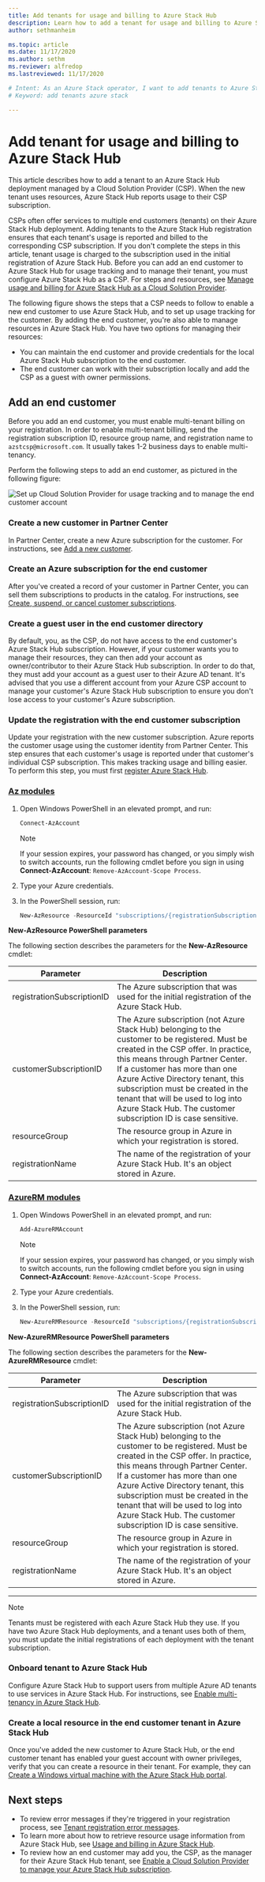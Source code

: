 ```yaml
---
title: Add tenants for usage and billing to Azure Stack Hub 
description: Learn how to add a tenant for usage and billing to Azure Stack Hub.
author: sethmanheim

ms.topic: article
ms.date: 11/17/2020
ms.author: sethm
ms.reviewer: alfredop
ms.lastreviewed: 11/17/2020

# Intent: As an Azure Stack operator, I want to add tenants to Azure Stack for usage and billing.
# Keyword: add tenants azure stack

---
```



# Add tenant for usage and billing to Azure Stack Hub

This article describes how to add a tenant to an Azure Stack Hub deployment managed by a Cloud Solution Provider (CSP). When the new tenant uses resources, Azure Stack Hub reports usage to their CSP subscription.

CSPs often offer services to multiple end customers (tenants) on their Azure Stack Hub deployment. Adding tenants to the Azure Stack Hub registration ensures that each tenant's usage is reported and billed to the corresponding CSP subscription. If you don't complete the steps in this article, tenant usage is charged to the subscription used in the initial registration of Azure Stack Hub. Before you can add an end customer to Azure Stack Hub for usage tracking and to manage their tenant, you must configure Azure Stack Hub as a CSP. For steps and resources, see [Manage usage and billing for Azure Stack Hub as a Cloud Solution Provider](azure-stack-add-manage-billing-as-a-csp.md).

The following figure shows the steps that a CSP needs to follow to enable a new end customer to use Azure Stack Hub, and to set up usage tracking for the customer. By adding the end customer, you're also able to manage resources in Azure Stack Hub. You have two options for managing their resources:

- You can maintain the end customer and provide credentials for the local Azure Stack Hub subscription to the end customer.  
- The end customer can work with their subscription locally and add the CSP as a guest with owner permissions.

## Add an end customer

Before you add an end customer, you must enable multi-tenant billing on your registration. In order to enable multi-tenant billing, send the registration subscription ID, resource group name, and registration name to `azstcsp@microsoft.com`. It usually takes 1-2 business days to enable multi-tenancy.

Perform the following steps to add an end customer, as pictured in the following figure:

![Set up Cloud Solution Provider for usage tracking and to manage the end customer account](media/azure-stack-csp-enable-billing-usage-tracking/process-csp-enable-billing.png)

### Create a new customer in Partner Center

In Partner Center, create a new Azure subscription for the customer. For instructions, see [Add a new customer](/partner-center/add-a-new-customer).

### Create an Azure subscription for the end customer

After you've created a record of your customer in Partner Center, you can sell them subscriptions to products in the catalog. For instructions, see [Create, suspend, or cancel customer subscriptions](/partner-center/create-a-new-subscription).

### Create a guest user in the end customer directory

By default, you, as the CSP, do not have access to the end customer's Azure Stack Hub subscription. However, if your customer wants you to manage their resources, they can then add your account as owner/contributor to their Azure Stack Hub subscription. In order to do that, they must add your account as a guest user to their Azure AD tenant. It's advised that you use a different account from your Azure CSP account to manage your customer's Azure Stack Hub subscription to ensure you don't lose access to your customer's Azure subscription.

### Update the registration with the end customer subscription

Update your registration with the new customer subscription. Azure reports the customer usage using the customer identity from Partner Center. This step ensures that each customer's usage is reported under that customer's individual CSP subscription. This makes tracking usage and billing easier. To perform this step, you must first [register Azure Stack Hub](azure-stack-registration.md).

### [Az modules](#tab/az)

1. Open Windows PowerShell in an elevated prompt, and run:  

   ```powershell
   Connect-AzAccount
   ```

   >[!NOTE]
   > If your session expires, your password has changed, or you simply wish to switch accounts, run the following cmdlet before you sign in using **Connect-AzAccount**: `Remove-AzAccount-Scope Process`.

2. Type your Azure credentials.
3. In the PowerShell session, run:

   ```powershell
   New-AzResource -ResourceId "subscriptions/{registrationSubscriptionId}/resourceGroups/{resourceGroup}/providers/Microsoft.AzureStack/registrations/{registrationName}/customerSubscriptions/{customerSubscriptionId}" -ApiVersion 2017-06-01
   ```

**New-AzResource PowerShell parameters**

The following section describes the parameters for the **New-AzResource** cmdlet:

| Parameter | Description |
| --- | --- |
|registrationSubscriptionID | The Azure subscription that was used for the initial registration of the Azure Stack Hub.|
| customerSubscriptionID | The Azure subscription (not Azure Stack Hub) belonging to the customer to be registered. Must be created in the CSP offer. In practice, this means through Partner Center. If a customer has more than one Azure Active Directory tenant, this subscription must be created in the tenant that will be used to log into Azure Stack Hub. The customer subscription ID is case sensitive. |
| resourceGroup | The resource group in Azure in which your registration is stored. |
| registrationName | The name of the registration of your Azure Stack Hub. It's an object stored in Azure.

### [AzureRM modules](#tab/azurerm)

1. Open Windows PowerShell in an elevated prompt, and run:  

   ```powershell
   Add-AzureRMAccount
   ```

   >[!NOTE]
   > If your session expires, your password has changed, or you simply wish to switch accounts, run the following cmdlet before you sign in using **Connect-AzAccount**: `Remove-AzAccount-Scope Process`.

2. Type your Azure credentials.
3. In the PowerShell session, run:

   ```powershell
   New-AzureRMResource -ResourceId "subscriptions/{registrationSubscriptionId}/resourceGroups/{resourceGroup}/providers/Microsoft.AzureStack/registrations/{registrationName}/customerSubscriptions/{customerSubscriptionId}" -ApiVersion 2017-06-01
   ```

**New-AzureRMResource PowerShell parameters**

The following section describes the parameters for the **New-AzureRMResource** cmdlet:

| Parameter | Description |
| --- | --- |
|registrationSubscriptionID | The Azure subscription that was used for the initial registration of the Azure Stack Hub.|
| customerSubscriptionID | The Azure subscription (not Azure Stack Hub) belonging to the customer to be registered. Must be created in the CSP offer. In practice, this means through Partner Center. If a customer has more than one Azure Active Directory tenant, this subscription must be created in the tenant that will be used to log into Azure Stack Hub. The customer subscription ID is case sensitive. |
| resourceGroup | The resource group in Azure in which your registration is stored. |
| registrationName | The name of the registration of your Azure Stack Hub. It's an object stored in Azure.

---


> [!NOTE]  
> Tenants must be registered with each Azure Stack Hub they use. If you have two Azure Stack Hub deployments, and a tenant uses both of them, you must update the initial registrations of each deployment with the tenant subscription.

### Onboard tenant to Azure Stack Hub

Configure Azure Stack Hub to support users from multiple Azure AD tenants to use services in Azure Stack Hub. For instructions, see [Enable multi-tenancy in Azure Stack Hub](enable-multitenancy.md).

### Create a local resource in the end customer tenant in Azure Stack Hub

Once you've added the new customer to Azure Stack Hub, or the end customer tenant has enabled your guest account with owner privileges, verify that you can create a resource in their tenant. For example, they can [Create a Windows virtual machine with the Azure Stack Hub portal](../user/azure-stack-quick-windows-portal.md).

## Next steps

- To review error messages if they're triggered in your registration process, see [Tenant registration error messages](azure-stack-registration-errors.md).
- To learn more about how to retrieve resource usage information from Azure Stack Hub, see [Usage and billing in Azure Stack Hub](azure-stack-billing-and-chargeback.md).
- To review how an end customer may add you, the CSP, as the manager for their Azure Stack Hub tenant, see [Enable a Cloud Solution Provider to manage your Azure Stack Hub subscription](../user/azure-stack-csp-enable-billing-usage-tracking.md).
